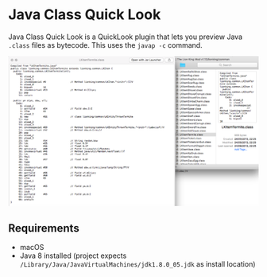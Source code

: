 # Java Class Quick Look
Java Class Quick Look is a QuickLook plugin that lets you preview Java `.class` files as bytecode. This uses the `javap -c` command.

![](docs/readme-example.png)

## Requirements
* macOS
* Java 8 installed (project expects `/Library/Java/JavaVirtualMachines/jdk1.8.0_05.jdk` as install location)


